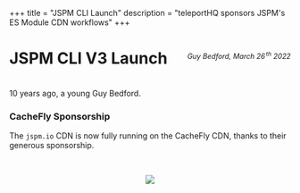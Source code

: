 +++
title = "JSPM CLI Launch"
description = "teleportHQ sponsors JSPM's ES Module CDN workflows"
+++

# JSPM CLI V3 Launch

<p style="text-align: right; margin-top: -4em; margin-bottom: 4em; font-size: 0.9em;"><em>Guy Bedford, March 26<sup style="padding-left:0.15em">th</sup> 2022</em></p>

<p>10 years ago, a young Guy Bedford.</p>

### CacheFly Sponsorship

The `jspm.io` CDN is now fully running on the CacheFly CDN, thanks to their generous sponsorship.

<br />

<p style="text-align: center">
<a href="https://www.cachefly.com/"><img src="cachefly.png" /></a>
</p>
